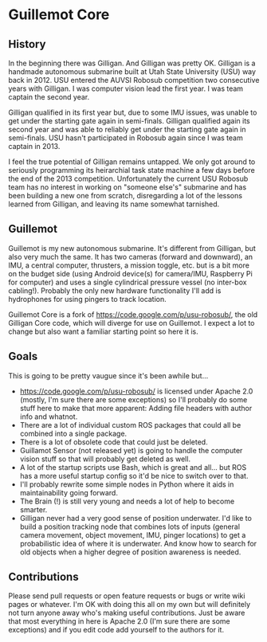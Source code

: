 Guillemot Core
==============

History
-------
In the beginning there was Gilligan. And Gilligan was pretty OK. Gilligan is a handmade autonomous submarine built at Utah State University (USU) way back in 2012. USU entered the AUVSI Robosub competition two consecutive years with Gilligan. I was computer vision lead the first year. I was team captain the second year.

Gilligan qualified in its first year but, due to some IMU issues, was unable to get under the starting gate again in semi-finals. Gilligan qualified again its second year and was able to reliably get under the starting gate again in semi-finals. USU hasn't participated in Robosub again since I was team captain in 2013.

I feel the true potential of Gilligan remains untapped. We only got around to seriously programming its heirarchial task state machine a few days before the end of the 2013 competition. Unfortunately the current USU Robosub team has no interest in working on "someone else's" submarine and has been building a new one from scratch, disregarding a lot of the lessons learned from Gilligan, and leaving its name somewhat tarnished.

Guillemot
---------
Guillemot is my new autonomous submarine. It's different from Gilligan, but also very much the same. It has two cameras (forward and downward), an IMU, a central computer, thrusters, a mission toggle, etc. but is a bit more on the budget side (using Android device(s) for camera/IMU, Raspberry Pi for computer) and uses a single cylindrical pressure vessel (no inter-box cabling!). Probably the only new hardware functionality I'll add is hydrophones for using pingers to track location.

Guillemot Core is a fork of https://code.google.com/p/usu-robosub/, the old Gilligan Core code, which will diverge for use on Guillemot. I expect a lot to change but also want a familiar starting point so here it is.

Goals
-----
This is going to be pretty vaugue since it's been awhile but...

* https://code.google.com/p/usu-robosub/ is licensed under Apache 2.0 (mostly, I'm sure there are some exceptions) so I'll probably do some stuff here to make that more apparent: Adding file headers with author info and whatnot.
* There are a lot of individual custom ROS packages that could all be combined into a single package.
* There is a lot of obsolete code that could just be deleted.
* Guillamot Sensor (not released yet) is going to handle the computer vision stuff so that will probably get deleted as well.
* A lot of the startup scripts use Bash, which is great and all... but ROS has a more useful startup config so it'd be nice to switch over to that.
* I'll probably rewrite some simple nodes in Python where it aids in maintainability going forward.
* The Brain (!) is still very young and needs a lot of help to become smarter.
* Gilligan never had a very good sense of position underwater. I'd like to build a position tracking node that combines lots of inputs (general camera movement, object movement, IMU, pinger locations) to get a probabilistic idea of where it is underwater. And know how to search for old objects when a higher degree of position awareness is needed.

Contributions
-------------
Please send pull requests or open feature requests or bugs or write wiki pages or whatever. I'm OK with doing this all on my own but will definitely not turn anyone away who's making useful contributions. Just be aware that most everything in here is Apache 2.0 (I'm sure there are some exceptions) and if you edit code add yourself to the authors for it.
